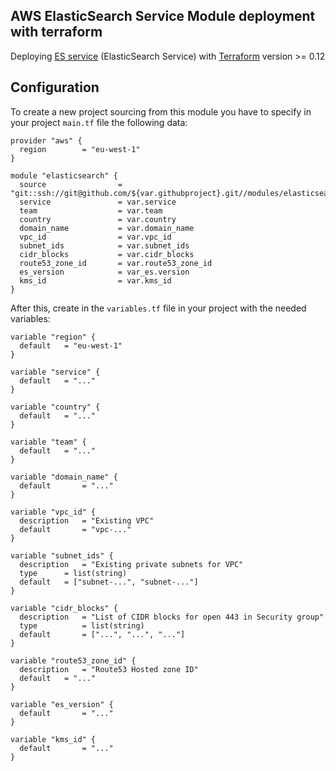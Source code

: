 ## AWS ElasticSearch Service Module deployment with terraform

Deploying [ES service](https://docs.aws.amazon.com/elasticsearch-service/latest/developerguide/what-is-amazon-elasticsearch-service.html) (ElasticSearch Service) with [Terraform](https://www.terraform.io/) version >= 0.12


## Configuration
To create a new project sourcing from this module you have to specify in your project `main.tf` file the following data:  
```
provider "aws" {
  region        = "eu-west-1"
}

module "elasticsearch" {
  source                = "git::ssh://git@github.com/${var.githubproject}.git//modules/elasticsearch"
  service               = var.service
  team                  = var.team
  country               = var.country
  domain_name           = var.domain_name
  vpc_id                = var.vpc_id
  subnet_ids            = var.subnet_ids
  cidr_blocks           = var.cidr_blocks
  route53_zone_id       = var.route53_zone_id
  es_version            = var_es.version
  kms_id                = var.kms_id
}
```

After this, create in the `variables.tf` file in your project with the needed variables:  
```
variable "region" {
  default	= "eu-west-1"
}

variable "service" {
  default	= "..."
}

variable "country" {
  default	= "..."
}

variable "team" {
  default	= "..."
}

variable "domain_name" {
  default       = "..."
}

variable "vpc_id" {
  description   = "Existing VPC"
  default       = "vpc-..."
}

variable "subnet_ids" {
  description	= "Existing private subnets for VPC"
  type		= list(string)
  default	= ["subnet-...", "subnet-..."]
}

variable "cidr_blocks" {
  description   = "List of CIDR blocks for open 443 in Security group"
  type          = list(string)
  default       = ["...", "...", "..."]
}

variable "route53_zone_id" {
  description	= "Route53 Hosted zone ID"
  default	= "..."
}

variable "es_version" {
  default       = "..."
}

variable "kms_id" {
  default       = "..."
}
```
